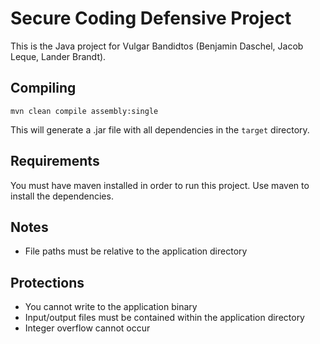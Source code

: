 # Secure Coding Defensive Project

This is the Java project for Vulgar Bandidtos (Benjamin Daschel, Jacob Leque, Lander Brandt).

## Compiling

```
mvn clean compile assembly:single
```

This will generate a .jar file with all dependencies in the `target` directory.

## Requirements

You must have maven installed in order to run this project. Use maven to install the dependencies.

## Notes

- File paths must be relative to the application directory

## Protections

- You cannot write to the application binary
- Input/output files must be contained within the application directory
- Integer overflow cannot occur
